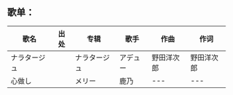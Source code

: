 ## 歌单：

歌名                | 出处 |  专辑 | 歌手 | 作曲 | 作词
---|---|---|---|---|---
ナラタージュ        ||ナラタージュ  |アデュー|野田洋次郎|野田洋次郎
心做し              ||メリー        |鹿乃|---|---
